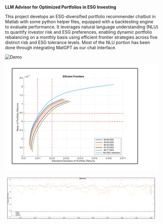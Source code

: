 **LLM Advisor for Optimized Portfolios in ESG Investing**

This project develops an ESG-diversified portfolio recommender chatbot in Matlab with some python helper files, equipped with a backtesting engine to evaluate performance. It leverages natural language understanding (NLU) to quantify investor risk and ESG preferences, enabling dynamic portfolio rebalancing on a monthly basis using efficient frontier strategies across five distinct risk and ESG tolerance levels. Most of the NLU portion has been done through integrating MatGPT as our chat interface.


![Demo](https://www.canva.com/design/DAGep-2LZNs/DnGE02OeIdEMVDK7Zvo1ow/watch?utm_content=DAGep-2LZNs&utm_campaign=designshare&utm_medium=link2&utm_source=uniquelinks&utlId=he14d0e1aa7)


![Alt Text](images/ESG_EfficientFrontier.png)


![Alt Text](images/Differently_Optimized_ESG_Curves.png)












